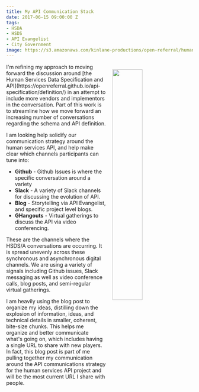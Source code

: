```yaml
---
title: My API Communication Stack
date: 2017-06-15 09:00:00 Z
tags:
- HSDA
- HSDS
- API Evangelist
- City Government
image: https://s3.amazonaws.com/kinlane-productions/open-referral/human-services-data-specification-draft-snapshot.png
---
```


<p><img src="https://s3.amazonaws.com/kinlane-productions/open-referral/human-services-data-specification-draft-snapshot.png" align="right" width="40%" style="padding: 15px" /></p>I'm refining my approach to moving forward the discussion around [the Human Services Data Specification and API](https://openreferral.github.io/api-specification/definition/) in an attempt to include more vendors and implementors in the conversation. Part of this work is to streamline how we move forward an increasing number of conversations regarding the schema and API definition.

I am looking help solidify our communication strategy around the human services API, and help make clear which channels participants can tune into:

* **Github** - Github Issues is where the specific conversation around a variety 
* **Slack** - A variety of Slack channels for discussing the evolution of API.
* **Blog** - Storytelling via API Evangelist, and specific project level blogs.
* **GHangouts** - Virtual gatherings to discuss the API via video conferencing.

These are the channels where the HSDS/A conversations are occurring. It is spread unevenly across these synchronous and asynchronous digital channels. We are using a variety of signals including Github issues, Slack messaging as well as video conference calls, blog posts, and semi-regular virtual gatherings.

I am heavily using the blog post to organize my ideas, distilling down the explosion of information, ideas, and technical details in smaller, coherent, bite-size chunks. This helps me organize and better communicate what's going on, which includes having a single URL to share with new players. In fact, this blog post is part of me pulling together my communication around the API communications strategy for the human services API project and will be the most current URL I share with people.